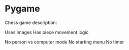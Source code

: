 # Pygame

Chess game description:

Uses images
Has piece movement logic

No person vs computer mode
No starting menu
No timer
